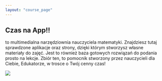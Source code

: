 ```yaml
---
layout: "course_page"
---
```


<h2>Czas na App!! </h2>
<p> to multimedialna narzędziownia nauczyciela matematyki.
Znajdziesz tutaj sprawdzone aplikacje oraz strony, dzięki którym stworzysz własne materiały do zajęć. Jest to również baza gotowych rozwiązań do podania prosto na lekcje.
Zbiór ten, to pomocnik stworzony przez nauczycieli dla Ciebie, Edukatorze, w trosce o Twój cenny czas!
</p>  

<img src="https://github.com/KasiaWerner/spoled_test/blob/gh-pages/img/km3.png" />

